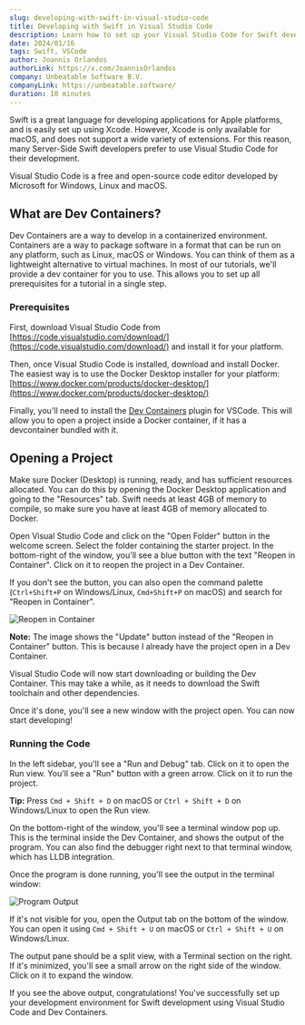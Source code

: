 ```yaml
---
slug: developing-with-swift-in-visual-studio-code
title: Developing with Swift in Visual Studio Code
description: Learn how to set up your Visual Studio Code for Swift development using Docker, Dev Containers and the Swift for VS Code extension.
date: 2024/01/16
tags: Swift, VSCode
author: Joannis Orlandos
authorLink: https://x.com/JoannisOrlandos
company: Unbeatable Software B.V.
companyLink: https://unbeatable.software/
duration: 10 minutes
---
```


Swift is a great language for developing applications for Apple platforms, and is easily set up using Xcode.
However, Xcode is only available for macOS, and does not support a wide variety of extensions.
For this reason, many Server-Side Swift developers prefer to use Visual Studio Code for their development.

Visual Studio Code is a free and open-source code editor developed by Microsoft for Windows, Linux and macOS.

## What are Dev Containers?

Dev Containers are a way to develop in a containerized environment. Containers are a way to package software in a format that can be run on any platform, such as Linux, macOS or Windows.
You can think of them as a lightweight alternative to virtual machines. In most of our tutorials, we'll provide a dev container for you to use. This allows you to set up all prerequisites for a tutorial in a single step.

### Prerequisites

First, download Visual Studio Code from [https://code.visualstudio.com/download/](https://code.visualstudio.com/download/) and install it for your platform.

Then, once Visual Studio Code is installed, download and install Docker. The easiest way is to use the Docker Desktop installer for your platform: [https://www.docker.com/products/docker-desktop/](https://www.docker.com/products/docker-desktop/)

Finally, you'll need to install the [Dev Containers](https://marketplace.visualstudio.com/items?itemName=ms-vscode-remote.remote-containers) plugin for VSCode. This will allow you to open a project inside a Docker container, if it has a devcontainer bundled with it.

## Opening a Project

Make sure Docker (Desktop) is running, ready, and has sufficient resources allocated. You can do this by opening the Docker Desktop application and going to the "Resources" tab.
Swift needs at least 4GB of memory to compile, so make sure you have at least 4GB of memory allocated to Docker.

Open Visual Studio Code and click on the "Open Folder" button in the welcome screen. Select the folder containing the starter project.
In the bottom-right of the window, you'll see a blue button with the text "Reopen in Container". Click on it to reopen the project in a Dev Container.

If you don't see the button, you can also open the command palette (`Ctrl+Shift+P` on Windows/Linux, `Cmd+Shift+P` on macOS) and search for "Reopen in Container".

![Reopen in Container](open-in-container.png)

**Note:** The image shows the "Update" button instead of the "Reopen in Container" button. This is because I already have the project open in a Dev Container.

Visual Studio Code will now start downloading or building the Dev Container. This may take a while, as it needs to download the Swift toolchain and other dependencies.

Once it's done, you'll see a new window with the project open. You can now start developing!

### Running the Code

In the left sidebar, you'll see a "Run and Debug" tab. Click on it to open the Run view. You'll see a "Run" button with a green arrow. Click on it to run the project.

**Tip:** Press `Cmd + Shift + D` on macOS or `Ctrl + Shift + D` on Windows/Linux to open the Run view.

On the bottom-right of the window, you'll see a terminal window pop up. This is the terminal inside the Dev Container, and shows the output of the program.
You can also find the debugger right next to that terminal window, which has LLDB integration.

Once the program is done running, you'll see the output in the terminal window:

![Program Output](program-output.png)

If it's not visible for you, open the Output tab on the bottom of the window. You can open it using `Cmd + Shift + U` on macOS or `Ctrl + Shift + U` on Windows/Linux.

The output pane should be a split view, with a Terminal section on the right. If it's minimized, you'll see a small arrow on the right side of the window. Click on it to expand the window.

If you see the above output, congratulations! You've successfully set up your development environment for Swift development using Visual Studio Code and Dev Containers.